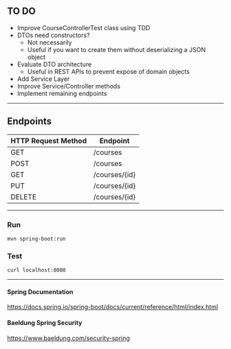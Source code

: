 ## TO DO

- Improve CourseControllerTest class using TDD
- DTOs need constructors?
  - Not necessarily
  - Useful if you want to create them
    without deserializing a JSON object
- Evaluate DTO architecture
  - Useful in REST APIs to prevent expose of domain objects
- Add Service Layer
- Improve Service/Controller methods
- Implement remaining endpoints

<hr>

## Endpoints

| HTTP Request Method | Endpoint      |
|---------------------|---------------|
| GET                 | /courses      |
| POST                | /courses      |
| GET                 | /courses/{id} |
| PUT                 | /courses/{id} |
| DELETE              | /courses/{id} |

<hr>

### Run

``mvn spring-boot:run``

### Test

``curl localhost:8080``

<hr>

#### Spring Documentation

https://docs.spring.io/spring-boot/docs/current/reference/html/index.html

#### Baeldung Spring Security

https://www.baeldung.com/security-spring
